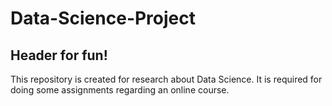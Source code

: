 # Data-Science-Project
## Header for fun!
This repository is created for research about Data Science. It is required for doing some assignments regarding an online course.


